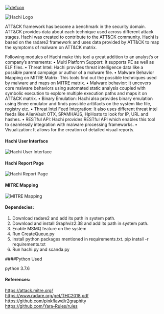 [![defcon](https://img.shields.io/badge/DEFCON27-DEMOLABS-green.svg)](https://www.defcon.org/html/defcon-27/dc-27-demolabs.html#Hachi)

![Hachi Logo](https://github.com/Kart1keya/Hachi/blob/master/images/Hachi-Logo-Final-3.png)

ATT&CK framework has become a benchmark in the security domain. ATT&CK provides data about each technique used across different attack stages. Hachi was created to contribute to the ATT&CK community. Hachi is based on the radare2 framework and uses data provided by ATT&CK to map the symptoms of malware on ATT&CK matrix.

Following modules of Hachi make this tool a great addition to an analyst’s or company’s armaments:
• Multi Platform Support: It supports PE as well as ELF files.
• Threat Intel: Hachi provides threat intelligence data like a possible parent campaign or author of a malware file.
• Malware Behavior Mapping on MITRE Matrix: This tools find out the possible techniques used by malware and maps on MITRE matrix.
• Malware behavior: It uncovers core malware behaviors using automated static analysis coupled with symbolic execution to explore multiple execution paths and maps it on ATT&CK matrix.
• Binary Emulation: Hachi also provides binary emulation using Binee emulator and finds possible arttifacts on the system like file, registry etc.
• Threat Intel Feed Integration: It also uses different threat intel feeds like AlienVault OTX, SPAMHAUS, HpHosts to look for IP, URL and hashes.
• RESTful API: Hachi provides RESTful API which enables this tool to seamlessly integration with malware processing frameworks.
• Visualization: It allows for the creation of detailed visual reports.

#### Hachi User Interface
![Hachi User Interface](https://github.com/Kart1keya/Hachi/blob/master/images/User_Interface.PNG)

#### Hachi Report Page
![Hachi Report Page](https://github.com/Kart1keya/Hachi/blob/master/images/Report_Snap.PNG)

#### MITRE Mapping
![MITRE Mapping](https://github.com/Kart1keya/Hachi/blob/master/images/mitre_mapping.PNG)

#### Dependecies:
1. Download radare2 and add its path in system path.
2. Download and install Graphviz2.38 and add its path in system path.
3. Enable MSMQ feature on the system 
4. Run CreateQueue.py
4. Install python packages mentioned in requirements.txt.
	pip install -r requirements.txt
5. Run hachi.py and scanda.py

####Python Used

python 3.7.6


#### References: <br/>
https://attack.mitre.org/<br/>
https://www.radare.org/get/THC2018.pdf<br/>
https://github.com/pinkflawd/r2graphity<br/>
https://github.com/Yara-Rules/rules<br/>
